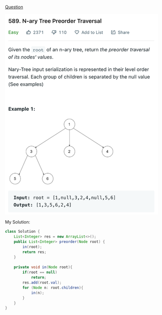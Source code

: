 [Question](https://leetcode.com/problems/n-ary-tree-preorder-traversal/)

<img src="0589 N-ary Tree Preorder Traversal/image-20221013014257156.png">



My Solution:

```java
class Solution {
    List<Integer> res = new ArrayList<>();
    public List<Integer> preorder(Node root) {
        in(root);
        return res;
    }
    
    private void in(Node root){
        if(root == null)
            return;
        res.add(root.val);
        for (Node n: root.children){
            in(n);
        }
    }
}
```

